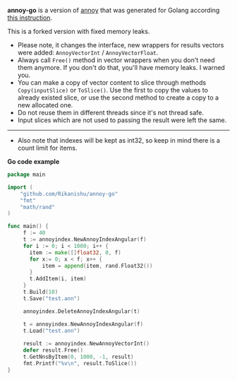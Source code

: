 
**annoy-go** is a version of [annoy](https://github.com/spotify/annoy/) that was generated for Golang according [this instruction](https://github.com/spotify/annoy/blob/master/README_GO.rst).

This is a forked version with fixed memory leaks.

* Please note, it changes the interface, new wrappers for results vectors were added: `AnnoyVectorInt` / `AnnoyVectorFloat`.
* Always call `Free()` method in vector wrappers when you don't need them anymore. If you don't do that, you'll have memory leaks. I warned you.
* You can make a copy of vector content to slice through methods `Copy(inputSlice)` or `ToSlice()`. Use the first to copy the values to already existed slice, or use the second method to create a copy to a new allocated one.
* Do not reuse them in different threads since it's not thread safe.
* Input slices which are not used to passing the result were left the same.

---

* Also note that indexes will be kept as int32, so keep in mind there is a count limit for items.

__Go code example__

```go
package main

import (
    "github.com/Rikanishu/annoy-go"
    "fmt"
    "math/rand"
)

func main() {
     f := 40
     t := annoyindex.NewAnnoyIndexAngular(f)
     for i := 0; i < 1000; i++ {
       item := make([]float32, 0, f)
       for x:= 0; x < f; x++ {
           item = append(item, rand.Float32())
       }
       t.AddItem(i, item)
     }
     t.Build(10)
     t.Save("test.ann")

     annoyindex.DeleteAnnoyIndexAngular(t)

     t = annoyindex.NewAnnoyIndexAngular(f)
     t.Load("test.ann")
	 
     result := annoyindex.NewAnnoyVectorInt()
     defer result.Free()
     t.GetNnsByItem(0, 1000, -1, result)
     fmt.Printf("%v\n", result.ToSlice())
}
```

